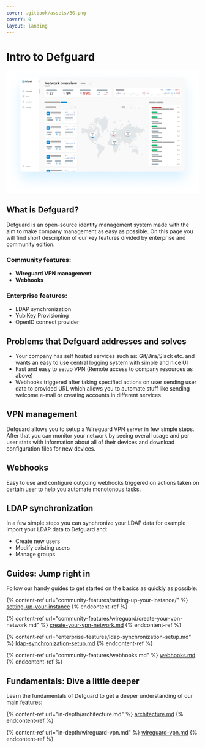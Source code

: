 ```yaml
---
cover: .gitbook/assets/BG.png
coverY: 0
layout: landing
---
```


# Intro to Defguard

![Network overview page displaying network usage statistics and info about connected users](.gitbook/assets/screen.png)

## What is Defguard?

Defguard is an open-source identity management system made with the aim to make company management as easy as possible. On this page you will find short description of our key features divided by enterprise and community edition.

### Community features:

* **Wireguard VPN management**
* **Webhooks**

### **Enterprise features:**

* LDAP synchronization
* YubiKey Provisioning
* OpenID connect provider

## Problems that Defguard addresses and solves

* Your company has self hosted services such as: Git/Jira/Slack etc. and wants an easy to use central logging system with simple and nice UI
* Fast and easy to setup VPN (Remote access to company resources as above)
* Webhooks triggered after taking specified actions on user sending user data to provided URL which allows you to automate stuff like sending welcome e-mail or creating accounts in different services

## VPN management

Defguard allows you to setup a Wireguard VPN server in few simple steps. After that you can monitor your network by seeing overall usage and per user stats with information about all of their devices and download configuration files for new devices.

## Webhooks

Easy to use and configure outgoing webhooks triggered on actions taken on certain user to help you automate monotonous tasks.

## LDAP synchronization

In a few simple steps you can synchronize your LDAP data for example import your LDAP data to Defguard and:

* Create new users
* Modify existing users
* Manage groups

## Guides: Jump right in

Follow our handy guides to get started on the basics as quickly as possible:

{% content-ref url="community-features/setting-up-your-instance/" %}
[setting-up-your-instance](community-features/setting-up-your-instance/)
{% endcontent-ref %}

{% content-ref url="community-features/wireguard/create-your-vpn-network.md" %}
[create-your-vpn-network.md](community-features/wireguard/create-your-vpn-network.md)
{% endcontent-ref %}

{% content-ref url="enterprise-features/ldap-synchronization-setup.md" %}
[ldap-synchronization-setup.md](enterprise-features/ldap-synchronization-setup.md)
{% endcontent-ref %}

{% content-ref url="community-features/webhooks.md" %}
[webhooks.md](community-features/webhooks.md)
{% endcontent-ref %}

## Fundamentals: Dive a little deeper

Learn the fundamentals of Defguard to get a deeper understanding of our main features:

{% content-ref url="in-depth/architecture.md" %}
[architecture.md](in-depth/architecture.md)
{% endcontent-ref %}

{% content-ref url="in-depth/wireguard-vpn.md" %}
[wireguard-vpn.md](in-depth/wireguard-vpn.md)
{% endcontent-ref %}
